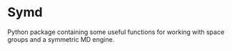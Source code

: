 # Symd

Python package containing some useful functions for working with space groups and a symmetric MD engine.
